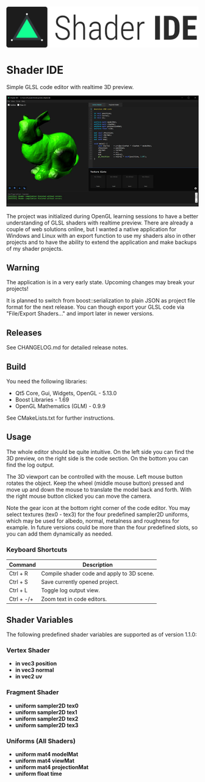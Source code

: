[logo]: assets/app/logo.png "ShaderIDE Logo"
![alt text][logo]

# Shader IDE
Simple GLSL code editor with realtime 3D preview.

[screeny]: assets/app/screenshot_v1_1_0.jpg "ShaderIDE Screenshot"
![alt text][screeny]

The project was initialized during OpenGL learning sessions to have a better
understanding of GLSL shaders with realtime preview. There are already a couple of
web solutions online, but I wanted a native application for Windows and Linux with
an export function to use my shaders also in other projects and to have the ability
to extend the application and make backups of my shader projects.

## Warning
The application is in a very early state. Upcoming changes may break your projects!

It is planned to switch from boost::serialization to plain JSON as project file format for the next release. You can though export
your GLSL code via "File/Export Shaders..." and import later in newer versions.

## Releases
See CHANGELOG.md for detailed release notes.

## Build
You need the following libraries:
* Qt5 Core, Gui, Widgets, OpenGL - 5.13.0
* Boost Libraries - 1.69
* OpenGL Mathematics (GLM) - 0.9.9

See CMakeLists.txt for further instructions.

## Usage
The whole editor should be quite intuitive. On the left side you can find the
3D preview, on the right side is the code section. On the bottom you can find
the log output.

The 3D viewport can be controlled with the mouse. Left mouse button rotates the object.
Keep the wheel (middle mouse button) pressed and move up and down the mouse to translate
the model back and forth. With the right mouse button clicked you can move the camera.

Note the gear icon at the bottom right corner of the code editor. You may
select textures (tex0 - tex3) for the four predefined sampler2D uniforms, which
may be used for albedo, normal, metalness and roughness for example. In future
versions could be more than the four predefined slots, so you can add them
dynamically as needed.

### Keyboard Shortcuts
| Command      | Description                                       |
|--------------|---------------------------------------------------|
| Ctrl + R     | Compile shader code and apply to 3D scene.        |
| Ctrl + S     | Save currently opened project.                    |
| Ctrl + L     | Toggle log output view.                           |
| Ctrl + -/+   | Zoom text in code editors.                        |

## Shader Variables
The following predefined shader variables are supported as of version 1.1.0:

### Vertex Shader
* **in vec3 position**
* **in vec3 normal**
* **in vec2 uv**

### Fragment Shader
* **uniform sampler2D tex0**
* **uniform sampler2D tex1**
* **uniform sampler2D tex2**
* **uniform sampler2D tex3**

### Uniforms (All Shaders)
* **uniform mat4 modelMat**
* **uniform mat4 viewMat**
* **uniform mat4 projectionMat**
* **uniform float time**
